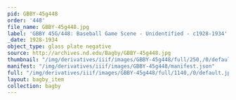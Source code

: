 ```yaml
---
pid: GBBY-45g448
order: '448'
file_name: GBBY-45g448.jpg
label: 'GBBY 45G/448: Baseball Game Scene - Unidentified - c1928-1934'
_date: 1928-1934
object_type: glass plate negative
source: http://archives.nd.edu/Bagby/GBBY-45g448.jpg
thumbnail: "/img/derivatives/iiif/images/GBBY-45g448/full/250,/0/default.jpg"
manifest: "/img/derivatives/iiif/images/GBBY-45g448/manifest.json"
full: "/img/derivatives/iiif/images/GBBY-45g448/full/1140,/0/default.jpg"
layout: bagby_item
collection: bagby
---
```

